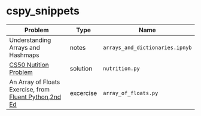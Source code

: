 # cspy_snippets

| Problem | Type | Name |
| ------------ | ------------ | ------------ |
| Understanding Arrays and Hashmaps | notes | `arrays_and_dictionaries.ipnyb`
| [CS50 Nutition Problem](https://cs50.harvard.edu/python/2022/psets/2/nutrition/) | solution | `nutrition.py`|
| An Array of Floats Exercise, from [Fluent Python,2nd Ed](https://www.oreilly.com/library/view/fluent-python-2nd/9781492056348/) | excercise | `array_of_floats.py` |
